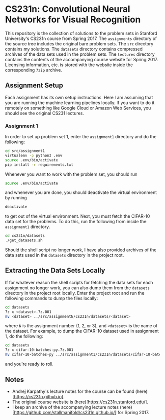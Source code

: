 # CS231n: Convolutional Neural Networks for Visual Recognition
This repository is the collection of solutions to the problem sets in Stanford
University's CS231n course from Spring 2017. The `assignments` directory of the
source tree includes the original bare problem sets. The `src` directory contains my solutions. The `datasets` directory contains compressed archives of the data sets used in the problem sets. The `lectures` directory contains the contents of the accompanying course website for Spring 2017. Licensing information, etc. is stored with the website inside the corresponding `7zip` archive.

## Assignment Setup
Each assignment has its own setup instructions. Here I am assuming that you are running the machine learning pipelines locally. If you want to do it remotely on something like Google Cloud or Amazon Web Services, you should see the original CS231 lectures.

### Assignment 1
In order to set up problem set 1, enter the `assignment1` directory and do the following:
```bash
cd src/assignment1
virtualenv -p python3 .env
source .env/bin/activate
pip install -r requirements.txt
```
Whenever you want to work with the problem set, you should run
```bash
source .env/bin/activate
```
and whenever you are done, you should deactivate the virtual environment by running
```bash
deactivate
```
to get out of the virtual environment. Next, you must fetch the CIFAR-10 data set for the problems. To do this, run the following from inside the `assignment1` directory.
```bash
cd cs231n/datasets
./get_datasets.sh
```
Should the shell script no longer work, I have also provided archives of the data sets used in the `datasets` directory in the project root.

## Extracting the Data Sets Locally
If for whatever reason the shell scripts for fetching the data sets for each assignment no longer work, you can also dump them from the `datasets` directory in the project root locally. Enter the project root and run the following commands to dump the files locally:
```bash
cd datasets
7z x <dataset>.7z.001
mv <dataset> ../src/assignmentN/cs231n/datasets/<dataset>
```
where `N` is the assignment number (1, 2, or 3), and `<dataset>` is the name of the dataset. For example, to dump the CIFAR-10 dataset used in assignment 1, do the following:
```bash
cd datasets
7z x cifar-10-batches-py.7z.001
mv cifar-10-batches-py ../src/assignment1/cs231n/datasets/cifar-10-batches-py
```
and you're ready to roll.

## Notes
* Andrej Karpathy's lecture notes for the course can be found (here)[https://cs231n.github.io].
* The original course website is (here)[https://cs231n.stanford.edu/].
* I keep an archive of the accompanying lecture notes (here)[https://github.com/stallmanifold/cs231n.github.io/] for Spring 2017.